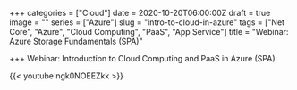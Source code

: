 +++
categories = ["Cloud"]
date = 2020-10-20T06:00:00Z
draft = true
image = ""
series = ["Azure"]
slug = "intro-to-cloud-in-azure"
tags = ["Net Core", "Azure", "Cloud Computing", "PaaS", "App Service"]
title = "Webinar: Azure Storage Fundamentals (SPA)"

+++
Webinar: Introduction to Cloud Computing and PaaS in Azure (SPA).

{{< youtube ngk0NOEEZkk >}}